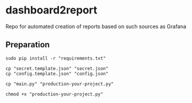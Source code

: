 # dashboard2report
Repo for automated creation of reports based on such sources as Grafana

## Preparation

```shell script
sudo pip install -r "requirements.txt"

cp "secret.template.json" "secret.json"
cp "config.template.json" "config.json"

cp "main.py" "production-your-project.py"

chmod +x "production-your-project.py"
```
